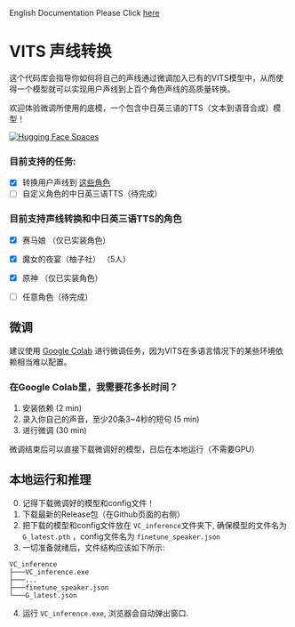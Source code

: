 English Documentation Please Click [here](https://github.com/SongtingLiu/VITS_voice_conversion/blob/main/README_EN.md)
# VITS 声线转换
这个代码库会指导你如何将自己的声线通过微调加入已有的VITS模型中，从而使得一个模型就可以实现用户声线到上百个角色声线的高质量转换。  

欢迎体验微调所使用的底模，一个包含中日英三语的TTS（文本到语音合成）模型！ 

[![Hugging Face Spaces](https://img.shields.io/badge/%F0%9F%A4%97%20Hugging%20Face-Spaces-blue)](https://huggingface.co/spaces/Plachta/VITS-Umamusume-voice-synthesizer)

### 目前支持的任务:
- [x] 转换用户声线到 [这些角色](https://github.com/SongtingLiu/VITS_voice_conversion/blob/main/configs/finetune_speaker.json)
- [ ] 自定义角色的中日英三语TTS（待完成）

### 目前支持声线转换和中日英三语TTS的角色
- [x] 赛马娘 （仅已实装角色）
- [x] 魔女的夜宴（柚子社） （5人）
- [x] 原神 （仅已实装角色）
- [ ] 任意角色（待完成）




## 微调
建议使用 [Google Colab](https://colab.research.google.com/drive/1omMhfYKrAAQ7a6zOCsyqpla-wU-QyfZn?usp=sharing)
进行微调任务，因为VITS在多语言情况下的某些环境依赖相当难以配置。
### 在Google Colab里，我需要花多长时间？
1. 安装依赖 (2 min)
2. 录入你自己的声音，至少20条3~4秒的短句 (5 min)
3. 进行微调 (30 min)  

微调结束后可以直接下载微调好的模型，日后在本地运行（不需要GPU）

## 本地运行和推理
0. 记得下载微调好的模型和config文件！
1. 下载最新的Release包（在Github页面的右侧）
2. 把下载的模型和config文件放在 `VC_inference`文件夹下, 确保模型的文件名为 `G_latest.pth` ，config文件名为 `finetune_speaker.json`
3. 一切准备就绪后，文件结构应该如下所示:
```shell
VC_inference
├───VC_inference.exe
├───...
├───finetune_speaker.json
└───G_latest.json
```
4. 运行 `VC_inference.exe`, 浏览器会自动弹出窗口.

